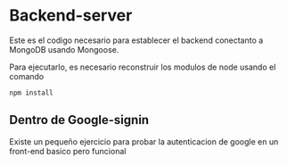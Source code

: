 # Backend-server

Este es el codigo necesario para establecer el backend conectanto a MongoDB usando Mongoose.

Para ejecutarlo, es necesario reconstruir los modulos de node usando el comando

```
npm install
```

## Dentro de Google-signin

Existe un pequeño ejercicio para probar la autenticacion de google en un front-end basico pero funcional
